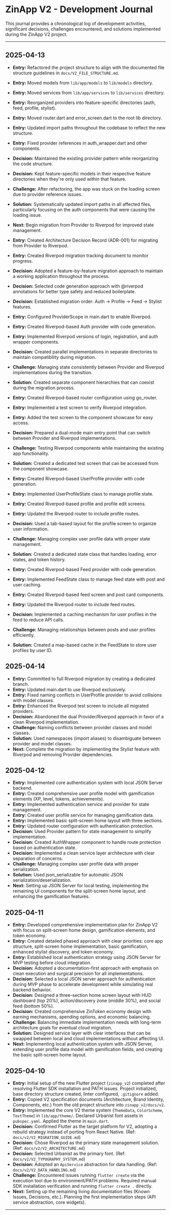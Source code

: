 # ZinApp V2 - Development Journal

This journal provides a chronological log of development activities, significant decisions, challenges encountered, and solutions implemented during the ZinApp V2 project.

---

## 2025-04-13

*   **Entry:** Refactored the project structure to align with the documented file structure guidelines in `docs/V2_FILE_STRUCTURE.md`.
*   **Entry:** Moved models from `lib/app/models` to `lib/models` directory.
*   **Entry:** Moved services from `lib/app/services` to `lib/services` directory.
*   **Entry:** Reorganized providers into feature-specific directories (auth, feed, profile, stylist).
*   **Entry:** Moved router.dart and error_screen.dart to the root lib directory.
*   **Entry:** Updated import paths throughout the codebase to reflect the new structure.
*   **Entry:** Fixed provider references in auth_wrapper.dart and other components.
*   **Decision:** Maintained the existing provider pattern while reorganizing the code structure.
*   **Decision:** Kept feature-specific models in their respective feature directories when they're only used within that feature.
*   **Challenge:** After refactoring, the app was stuck on the loading screen due to provider reference issues.
*   **Solution:** Systematically updated import paths in all affected files, particularly focusing on the auth components that were causing the loading issue.
*   **Next:** Begin migration from Provider to Riverpod for improved state management.

*   **Entry:** Created Architecture Decision Record (ADR-001) for migrating from Provider to Riverpod.
*   **Entry:** Created Riverpod migration tracking document to monitor progress.
*   **Decision:** Adopted a feature-by-feature migration approach to maintain a working application throughout the process.
*   **Decision:** Selected code generation approach with @riverpod annotations for better type safety and reduced boilerplate.
*   **Decision:** Established migration order: Auth → Profile → Feed → Stylist features.

*   **Entry:** Configured ProviderScope in main.dart to enable Riverpod.
*   **Entry:** Created Riverpod-based Auth provider with code generation.
*   **Entry:** Implemented Riverpod versions of login, registration, and auth wrapper components.
*   **Decision:** Created parallel implementations in separate directories to maintain compatibility during migration.
*   **Challenge:** Managing state consistently between Provider and Riverpod implementations during the transition.
*   **Solution:** Created separate component hierarchies that can coexist during the migration process.

*   **Entry:** Created Riverpod-based router configuration using go_router.
*   **Entry:** Implemented a test screen to verify Riverpod integration.
*   **Entry:** Added the test screen to the component showcase for easy access.
*   **Decision:** Prepared a dual-mode main entry point that can switch between Provider and Riverpod implementations.
*   **Challenge:** Testing Riverpod components while maintaining the existing app functionality.
*   **Solution:** Created a dedicated test screen that can be accessed from the component showcase.

*   **Entry:** Created Riverpod-based UserProfile provider with code generation.
*   **Entry:** Implemented UserProfileState class to manage profile state.
*   **Entry:** Created Riverpod-based profile and profile edit screens.
*   **Entry:** Updated the Riverpod router to include profile routes.
*   **Decision:** Used a tab-based layout for the profile screen to organize user information.
*   **Challenge:** Managing complex user profile data with proper state management.
*   **Solution:** Created a dedicated state class that handles loading, error states, and token history.

*   **Entry:** Created Riverpod-based Feed provider with code generation.
*   **Entry:** Implemented FeedState class to manage feed state with post and user caching.
*   **Entry:** Created Riverpod-based feed screen and post card components.
*   **Entry:** Updated the Riverpod router to include feed routes.
*   **Decision:** Implemented a caching mechanism for user profiles in the feed to reduce API calls.
*   **Challenge:** Managing relationships between posts and user profiles efficiently.
*   **Solution:** Created a map-based cache in the FeedState to store user profiles by user ID.

## 2025-04-14

*   **Entry:** Committed to full Riverpod migration by creating a dedicated branch.
*   **Entry:** Updated main.dart to use Riverpod exclusively.
*   **Entry:** Fixed naming conflicts in UserProfile provider to avoid collisions with model classes.
*   **Entry:** Enhanced the Riverpod test screen to include all migrated providers.
*   **Decision:** Abandoned the dual Provider/Riverpod approach in favor of a clean Riverpod implementation.
*   **Challenge:** Naming conflicts between provider classes and model classes.
*   **Solution:** Used namespaces (import aliases) to disambiguate between provider and model classes.
*   **Next:** Complete the migration by implementing the Stylist feature with Riverpod and removing Provider dependencies.


## 2025-04-12

*   **Entry:** Implemented core authentication system with local JSON Server backend.
*   **Entry:** Created comprehensive user profile model with gamification elements (XP, level, tokens, achievements).
*   **Entry:** Implemented authentication service and provider for state management.
*   **Entry:** Created user profile service for managing gamification data.
*   **Entry:** Implemented basic split-screen home layout with three sections.
*   **Entry:** Updated router configuration with authentication protection.
*   **Decision:** Used Provider pattern for state management to simplify implementation.
*   **Decision:** Created AuthWrapper component to handle route protection based on authentication state.
*   **Decision:** Implemented a clean service layer architecture with clear separation of concerns.
*   **Challenge:** Managing complex user profile data with proper serialization.
*   **Solution:** Used json_serializable for automatic JSON serialization/deserialization.
*   **Next:** Setting up JSON Server for local testing, implementing the remaining UI components for the split-screen home layout, and enhancing the gamification features.

## 2025-04-11

*   **Entry:** Developed comprehensive implementation plan for ZinApp V2 with focus on split-screen home design, gamification elements, and token economy.
*   **Entry:** Created detailed phased approach with clear priorities: core app structure, split-screen home implementation, basic gamification, enhanced stylist discovery, and token economy.
*   **Entry:** Established local authentication strategy using JSON Server for MVP testing before cloud integration.
*   **Decision:** Adopted a documentation-first approach with emphasis on clean execution and surgical precision for all implementations.
*   **Decision:** Selected a local JSON server approach for authentication during MVP phase to accelerate development while simulating real backend behavior.
*   **Decision:** Designed a three-section home screen layout with HUD dashboard (top 20%), action/discovery zone (middle 30%), and social feed (bottom 50%).
*   **Decision:** Created comprehensive ZinToken economy design with earning mechanisms, spending options, and economic balancing.
*   **Challenge:** Balancing immediate implementation needs with long-term architecture goals for eventual cloud migration.
*   **Solution:** Designed service layer with clear interfaces that can be swapped between local and cloud implementations without affecting UI.
*   **Next:** Implementing local authentication system with JSON Server, extending user profile data model with gamification fields, and creating the basic split-screen home layout.

## 2025-04-10

*   **Entry:** Initial setup of the new Flutter project (`zinapp_v2`) completed after resolving Flutter SDK installation and PATH issues. Project initialized, base directory structure created, linter configured, `.gitignore` added.
*   **Entry:** Copied V2 specification documents (Architecture, Brand Identity, Components, etc.) from the old project structure into `zinapp_v2/docs/v2`.
*   **Entry:** Implemented the core V2 theme system (`ThemeData`, `ColorScheme`, `TextTheme`) in `lib/app/theme/`. Declared Urbanist font assets in `pubspec.yaml`. Applied the theme in `main.dart`.
*   **Decision:** Confirmed Flutter as the target platform for V2, adopting a rebuild strategy instead of porting from React Native. (Ref: `docs/v2/V2_MIGRATION_GUIDE.md`)
*   **Decision:** Chose Riverpod as the primary state management solution. (Ref: `docs/v2/V2_ARCHITECTURE.md`)
*   **Decision:** Selected Urbanist as the primary font. (Ref: `docs/v2/V2_TYPOGRAPHY_SYSTEM.md`)
*   **Decision:** Adopted an `ApiService` abstraction for data handling. (Ref: `docs/v2/V2_DATA_HANDLING.md`)
*   **Challenge:** Encountered issues running `flutter create` via the execution tool due to environment/PATH problems. Required manual SDK installation verification and running `flutter create .` directly.
*   **Next:** Setting up the remaining living documentation files (Known Issues, Decisions, etc.). Planning the first implementation steps (API service abstraction, core widgets).

---
